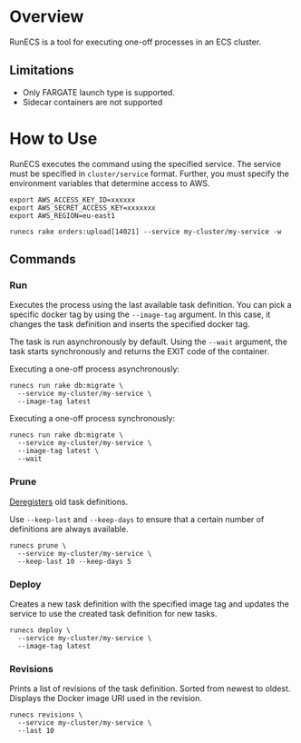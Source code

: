# Overview

RunECS is a tool for executing one-off processes in an ECS cluster.

## Limitations

* Only FARGATE launch type is supported.
* Sidecar containers are not supported


# How to Use

RunECS executes the command using the specified service. The service must be specified in `cluster/service` format. Further, you must specify the environment variables that determine access to AWS.

```
export AWS_ACCESS_KEY_ID=xxxxxx
export AWS_SECRET_ACCESS_KEY=xxxxxxx
export AWS_REGION=eu-east1

runecs rake orders:upload[14021] --service my-cluster/my-service -w
```

## Commands

### Run

Executes the process using the last available task definition. You can pick a specific docker tag by using the `--image-tag` argument. In this case, it changes the task definition and inserts the specified docker tag. 

The task is run asynchronously by default. Using the `--wait` argument, the task starts synchronously and returns the EXIT code of the container.

Executing a one-off process asynchronously:

```shell
runecs run rake db:migrate \
  --service my-cluster/my-service \
  --image-tag latest
````

Executing a one-off process synchronously:

```shell
runecs run rake db:migrate \
  --service my-cluster/my-service \
  --image-tag latest \
  --wait
```

### Prune

[Deregisters](https://docs.aws.amazon.com/AmazonECS/latest/APIReference/API_DeregisterTaskDefinition.html) old task definitions.

Use `--keep-last` and `--keep-days` to ensure that a certain number of definitions are always available.

```shell
runecs prune \
  --service my-cluster/my-service \
  --keep-last 10 --keep-days 5
```

### Deploy

Creates a new task definition with the specified image tag and updates the service to use the created task definition for new tasks.

```shell
runecs deploy \
  --service my-cluster/my-service \
  --image-tag latest
```

### Revisions

Prints a list of revisions of the task definition. Sorted from newest to oldest. Displays the Docker image URI used in the revision.

```shell
runecs revisions \
  --service my-cluster/my-service \
  --last 10
```
